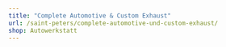 ```yaml
---
title: "Complete Automotive & Custom Exhaust"
url: /saint-peters/complete-automotive-und-custom-exhaust/
shop: Autowerkstatt
---
```

